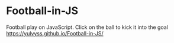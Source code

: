 # Football-in-JS
Football play on JavaScript.
 Click on the ball to kick it into the goal 
 https://yulvyss.github.io/Football-in-JS/
